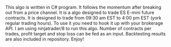 This algo is written in C# program.
It follows the momentum after breaking out from a price channel.
It is a algo designed to trade ES E-mini future contracts. 
It is designed to trade from 09:30 am EST to 4:00 pm EST (york regular trading hours). 
To use it you need to hook it up with your brokerage API. 
I am using ninjatrader/8 to run this algo. 
Number of contracts per trades, profit target and stop loss can be fed as an input. 
Backtesting results are also included in repository. Enjoy!
